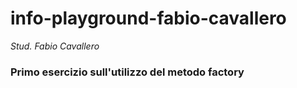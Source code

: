 # info-playground-fabio-cavallero

_Stud. Fabio Cavallero_

### Primo esercizio sull'utilizzo del metodo factory
